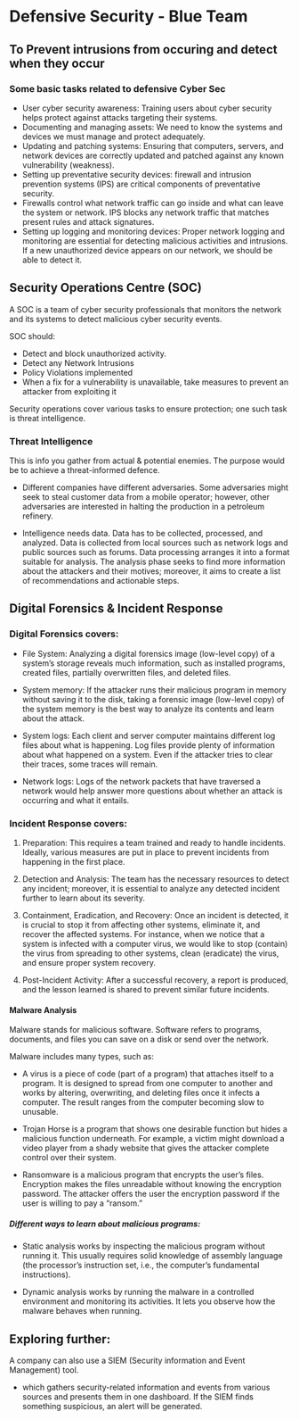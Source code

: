 # Defensive Security - Blue Team
## To Prevent intrusions from occuring and detect when they occur

### Some basic tasks related to defensive Cyber Sec
- User cyber security awareness: Training users about cyber security helps protect against attacks targeting their systems.
- Documenting and managing assets: We need to know the systems and devices we must manage and protect adequately.
- Updating and patching systems: Ensuring that computers, servers, and network devices are correctly updated and patched against any known vulnerability (weakness).
- Setting up preventative security devices: firewall and intrusion prevention systems (IPS) are critical components of preventative security. 
- Firewalls control what network traffic can go inside and what can leave the system or network. IPS blocks any network traffic that matches present rules and attack signatures.
- Setting up logging and monitoring devices: Proper network logging and monitoring are essential for detecting malicious activities and intrusions. If a new unauthorized device appears on our network, we should be able to detect it.

## Security Operations Centre (SOC)

A SOC is a team of cyber security professionals that monitors the network and its systems to detect malicious cyber security events. 

SOC should:
- Detect and block unauthorized activity.
- Detect any Network Intrusions 
- Policy Violations implemented 
- When a fix for a vulnerability is unavailable, take measures to prevent an attacker from exploiting it

Security operations cover various tasks to ensure protection; one such task is threat intelligence.

### Threat Intelligence 

This is info you gather from actual & potential enemies. The purpose would be to achieve a threat-informed defence. 

- Different companies have different adversaries. Some adversaries might seek to steal customer data from a mobile operator; however, other adversaries are interested in halting the production in a petroleum refinery.

- Intelligence needs data. 
Data has to be collected, processed, and analyzed. 
Data is collected from local sources such as network logs and public sources such as forums. 
Data processing arranges it into a format suitable for analysis. 
The analysis phase seeks to find more information about the attackers and their motives; moreover, it aims to create a list of recommendations and actionable steps.

## Digital Forensics & Incident Response

### Digital Forensics covers:  

- File System: Analyzing a digital forensics image (low-level copy) of a system’s storage reveals much information, such as installed programs, created files, partially overwritten files, and deleted files.

- System memory: If the attacker runs their malicious program in memory without saving it to the disk, taking a forensic image (low-level copy) of the system memory is the best way to analyze its contents and learn about the attack.

- System logs: Each client and server computer maintains different log files about what is happening. Log files provide plenty of information about what happened on a system. Even if the attacker tries to clear their traces, some traces will remain.

- Network logs: Logs of the network packets that have traversed a network would help answer more questions about whether an attack is occurring and what it entails.

### Incident Response covers:
1. Preparation: This requires a team trained and ready to handle incidents. Ideally, various measures are put in place to prevent incidents from happening in the first place.

2. Detection and Analysis: The team has the necessary resources to detect any incident; moreover, it is essential to analyze any detected incident further to learn about its severity.

3. Containment, Eradication, and Recovery: Once an incident is detected, it is crucial to stop it from affecting other systems, eliminate it, and recover the affected systems. For instance, when we notice that a system is infected with a computer virus, we would like to stop (contain) the virus from spreading to other systems, clean (eradicate) the virus, and ensure proper system recovery.

4. Post-Incident Activity: After a successful recovery, a report is produced, and the lesson learned is shared to prevent similar future incidents.

#### Malware Analysis
Malware stands for malicious software. Software refers to programs, documents, and files you can save on a disk or send over the network. 

Malware includes many types, such as:

- A virus is a piece of code (part of a program) that attaches itself to a program. It is designed to spread from one computer to another and works by altering, overwriting, and deleting files once it infects a computer. The result ranges from the computer becoming slow to unusable.

- Trojan Horse is a program that shows one desirable function but hides a malicious function underneath. For example, a victim might download a video player from a shady website that gives the attacker complete control over their system.

- Ransomware is a malicious program that encrypts the user’s files. Encryption makes the files unreadable without knowing the encryption password. The attacker offers the user the encryption password if the user is willing to pay a “ransom.”

##### Different ways to learn about malicious programs:

- Static analysis works by inspecting the malicious program without running it. This usually requires solid knowledge of assembly language (the processor’s instruction set, i.e., the computer’s fundamental instructions).

- Dynamic analysis works by running the malware in a controlled environment and monitoring its activities. It lets you observe how the malware behaves when running.

## Exploring further:

A company can also use a SIEM (Security information and Event Management) tool.

- which gathers security-related information and events from various sources and presents them in one dashboard. If the SIEM finds something suspicious, an alert will be generated.